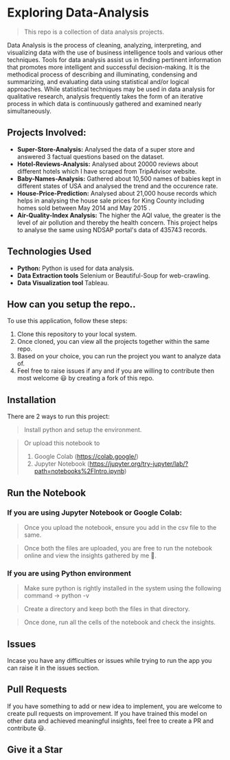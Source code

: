 # Exploring Data-Analysis

> This repo is a collection of data analysis projects.

Data Analysis is the process of cleaning, analyzing, interpreting, and visualizing data with the use of business intelligence tools and various other techniques. Tools for data analysis assist us in finding pertinent information that promotes more intelligent and successful decision-making. It is the methodical process of describing and illuminating, condensing and summarizing, and evaluating data using statistical and/or logical approaches. While statistical techniques may be used in data analysis for qualitative research, analysis frequently takes the form of an iterative process in which data is continuously gathered and examined nearly simultaneously. 

## Projects Involved:

- **Super-Store-Analysis:** Analysed the data of a super store and answered 3 factual questions based on the dataset.
- **Hotel-Reviews-Analysis:** Analysed about 20000 reviews about different hotels which I have scraped from TripAdvisor website.
- **Baby-Names-Analysis:** Gathered about 10,500 names of babies kept in different states of USA and analysed the trend and the occurence rate.
- **House-Price-Prediction:** Analysed about 21,000 house records which helps in analysing the house sale prices for King County including homes sold between May 2014 and May 2015 .
- **Air-Quality-Index Analysis:** The higher the AQI value, the greater is the level of air pollution and thereby the health concern. This project helps to analyse the same using NDSAP portal's data of 435743 records.

## Technologies Used

- **Python:** Python is used for data analysis.
- **Data Extraction tools** Selenium or Beautiful-Soup for web-crawling.
- **Data Visualization tool** Tableau.
  
## How can you setup the repo..

To use this application, follow these steps:

1. Clone this repository to your local system.
2. Once cloned, you can view all the projects together within the same repo.
3. Based on your choice, you can run the project you want to analyze data of.
4. Feel free to raise issues if any and if you are willing to contribute then most welcome :smiley: by creating a fork of this repo.

## Installation  

There are 2 ways to run this project:
  
> Install python and setup the environment.

> Or upload this notebook to 
> 1. Google Colab (https://colab.google/) 
> 2. Jupyter Notebook (https://jupyter.org/try-jupyter/lab/?path=notebooks%2FIntro.ipynb)
  

## Run the Notebook

  

### If you are using Jupyter Notebook or Google Colab:

  

> Once you upload the notebook, ensure you add in the csv file to the same.

  

> Once both the files are uploaded, you are free to run the notebook online and view the insights gathered by me :star_struck:.

  

### If you are using Python environment

  

> Make sure python is rightly installed in the system using the following command -> python -v

  

> Create a directory and keep both the files in that directory.

  

> Once done, run all the cells of the notebook and check the insights.

## Issues

  

Incase you have any difficulties or issues while trying to run the app you can raise it in the issues section.

  

## Pull Requests

  

If you have something to add or new idea to implement, you are welcome to create pull requests on improvement. If you have trained this model on other data and achieved meaningful insights, feel free to create a PR and contribute :smiley:.

  

## Give it a Star
